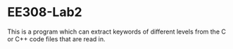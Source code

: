 # EE308-Lab2
This is a program which can extract keywords of different levels from the C or C++ code files that are read in.
